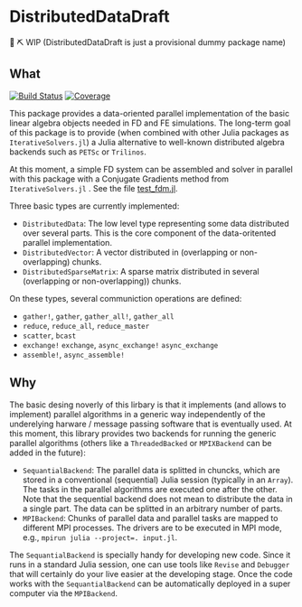 # DistributedDataDraft

🚧 ⛏️ WIP (DistributedDataDraft is just a provisional dummy package name)

## What

[![Build Status](https://github.com/fverdugo/DistributedDataDraft.jl/workflows/CI/badge.svg)](https://github.com/fverdugo/DistributedDataDraft.jl/actions)
[![Coverage](https://codecov.io/gh/fverdugo/DistributedDataDraft.jl/branch/master/graph/badge.svg)](https://codecov.io/gh/fverdugo/DistributedDataDraft.jl)

This package provides a data-oriented parallel implementation of the basic linear algebra objects needed in FD and FE simulations. The long-term goal of this package is to provide (when combined with other Julia packages as `IterativeSolvers.jl`) a Julia alternative to well-known distributed algebra backends such as `PETSc` or `Trilinos`.

At this moment, a simple FD system can be assembled and solver in parallel with this package with a Conjugate Gradients method from `IterativeSolvers.jl` . See the file [test_fdm.jl]( https://github.com/fverdugo/DistributedDataDraft.jl/blob/master/test/test_fdm.jl).

Three basic types are currently implemented:
- `DistributedData`: The low level type representing some data distributed over several parts. This is the core component of the data-oritented parallel implementation.
- `DistributedVector`: A vector distributed in (overlapping or non-overlapping) chunks.
- `DistributedSparseMatrix`: A sparse matrix distributed in several (overlapping or non-overlapping)) chunks.

On these types, several communiction operations are defined:

- `gather!`, `gather`, `gather_all!`, `gather_all`
- `reduce`, `reduce_all`, `reduce_master`
- `scatter`, `bcast`
- `exchange!` `exchange`, `async_exchange!` `async_exchange`
- `assemble!`, `async_assemble!`

## Why

The basic desing noverly of this lirbary is that it implements (and allows to implement) parallel algorithms in a generic way independently of the underelying harware / message passing software that is eventually used. At this moment, this library provides two backends for running the generic parallel algorithms (others like a `ThreadedBacked` or `MPIXBackend` can be added in the future):
- `SequantialBackend`: The parallel data is splitted in chuncks, which are stored in a conventional (sequential) Julia session (typically in an `Array`). The tasks in the parallel algorithms are executed one after the other. Note that the sequential backend does not mean to distribute the data in a single part. The data can be splitted in an arbitrary number of parts. 
- `MPIBackend`: Chunks of parallel data and parallel tasks are mapped to different MPI processes. The drivers are to be executed in MPI mode, e.g., `mpirun julia --project=. input.jl`.

The `SequantialBackend` is specially handy for developing new code. Since it runs in a standard Julia session, one can use tools like `Revise` and `Debugger` that will certainly do your live easier at the developing stage. Once the code works with the `SequantialBackend` can be automatically deployed in a super computer via the `MPIBackend`.


